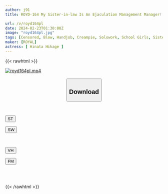 ```yaml
---
author: j91
title: ROYD-164 My Sister-in-law Is An Ejaculation Management Manager! ? Creampie Life Where I, Who Is Crazy About Masturbation, Is Forced To Refrain From Masturbation And The Accumulated Sperm Is Squeezed Out Hikage Hinata

url: /v/royd164pl
date: 2024-02-23T01:30:00Z
image: "royd164pl.jpg"
tags: [Censored, Blow, Handjob, Creampie, Solowork, School Girls, Sister	]
maker: [ROYAL]
actress: [ Hinata Hikage ]
---
```



{{< rawhtml >}}

<div class="video" data-videoid="6xpa3ZZkYBc920y">
    <a href="javascript:;">
        <img src="/v/royd164pl/royd164pl.jpg" width="WIDTH" height="HEIGHT" alt="royd164pl.mp4" loading="lazy">
    </a>
</div>

<script type="text/javascript" src="https://j91.asia/asset/on-demand-st.js"></script>

<br>
  <link rel="stylesheet" href="https://j91.asia/asset/bs5.css">
  
  <center>
  <button class="btn btn-primary" type="button" data-bs-toggle="collapse" data-bs-target=".multi-collapse" aria-expanded="false" aria-controls="multiCollapseExample1 multiCollapseExample2"><h2>Download</h2></button></center>
</p>
<div class="row">
  <div class="col">
    <div class="collapse multi-collapse" id="multiCollapseExample1">
      <div class="card card-body">
	      	      <br>
<div class="buttons">  
<p><a href="https://streamtape.to/v/6xpa3ZZkYBc920y" target="_blank"><button class="btn-hover color-3"><i class="fa fa-download"></i> ST</button></a></p>
<p><a href="https://cdnwish.com/3femy5ws09xs" target="_blank"><button class="btn-hover color-2"><i class="fa fa-download"></i> SW</button></a></p></div>
    </div>
  </div>
</div>
  <div class="col">
    <div class="collapse multi-collapse" id="multiCollapseExample2">
      <div class="card card-body">
	      <br>
<div class="buttons">
<p><a href="javascript:;"><button class="btn-hover color-9"><i class="fa fa-download"></i> VH</button></a></p>
<p><a href="javascript:;"><button class="btn-hover color-8"><i class="fa fa-download"></i> FM</button></a></p></div>
<br><br>
      </div>
    </div>
  </div>
</div>

{{< /rawhtml >}}